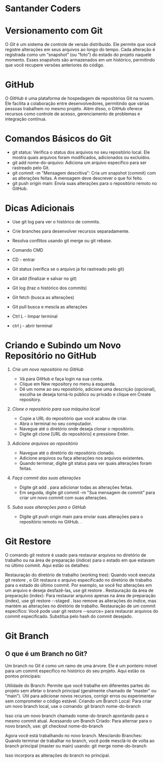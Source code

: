 
# Santander Coders
# Versionamento com Git

O *Git* é um sistema de controle de versão distribuído. Ele permite que você registre alterações em seus arquivos ao longo do tempo. Cada alteração é registrada como um “snapshot” (ou “foto”) do estado do projeto naquele momento. Esses snapshots são armazenados em um histórico, permitindo que você recupere versões anteriores do código.

# GitHub

O *GitHub* é uma plataforma de hospedagem de repositórios Git na nuvem. Ele facilita a colaboração entre desenvolvedores, permitindo que várias pessoas trabalhem no mesmo projeto. Além disso, o GitHub oferece recursos como controle de acesso, gerenciamento de problemas e integração contínua.

# Comandos Básicos do Git

- git status: Verifica o status dos arquivos no seu repositório local. Ele mostra quais arquivos foram modificados, adicionados ou excluídos.
- git add nome-do-arquivo: Adiciona um arquivo específico para ser rastreado pelo Git.
- git commit -m "Mensagem descritiva": Cria um snapshot (commit) com as alterações feitas. A mensagem deve descrever o que foi feito.
- git push origin main: Envia suas alterações para o repositório remoto no GitHub.

# Dicas Adicionais

- Use git log para ver o histórico de commits.
- Crie branches para desenvolver recursos separadamente.
- Resolva conflitos usando git merge ou git rebase.
- Comando CMD
- CD - entrar

- Git status (verifica se o arquivo ja foi rastreado pelo git)
- Git add (finalizar e salvar no git) 
- Git log (traz o histórico dos commits)
- Git fetch (busca as alterações)
- Git pull busca e mescla as alterações
- Ctrl L - limpar terminal
- ctrl j - abrir terminal

# Criando e Subindo um Novo Repositório no GitHub

1. *Crie um novo repositório no GitHub*
   - Vá para GitHub e faça login na sua conta.
   - Clique em New repository no menu à esquerda.
   - Dê um nome ao seu repositório, adicione uma descrição (opcional), escolha se deseja torná-lo público ou privado e clique em Create repository.

2. *Clone o repositório para sua máquina local*
   - Copie a URL do repositório que você acabou de criar.
   - Abra o terminal no seu computador.
   - Navegue até o diretório onde deseja clonar o repositório.
   - Digite git clone [URL do repositório] e pressione Enter.

3. *Adicione arquivos ao repositório*
   - Navegue até o diretório do repositório clonado.
   - Adicione arquivos ou faça alterações nos arquivos existentes.
   - Quando terminar, digite git status para ver quais alterações foram feitas.

4. *Faça commit das suas alterações*
   - Digite git add . para adicionar todas as alterações feitas.
   - Em seguida, digite git commit -m "Sua mensagem de commit" para criar um novo commit com suas alterações.

5. *Suba suas alterações para o GitHub*
   - Digite git push origin main para enviar suas alterações para o repositório remoto no GitHub. 
   .

# Git Restore
O comando git restore é usado para restaurar arquivos no diretório de trabalho ou na área de preparação (índice) para o estado em que estavam no último commit. Aqui estão os detalhes:

Restauração do diretório de trabalho (working tree):
Quando você executa git restore <caminho>, o Git restaura o arquivo especificado no diretório de trabalho para o estado do último commit.
Por exemplo, se você fez alterações em um arquivo e deseja desfazê-las, use git restore <caminho>.
Restauração da área de preparação (index):
Para restaurar arquivos apenas na área de preparação (index), use git restore --staged <caminho>.
Isso remove as alterações do índice, mas mantém as alterações no diretório de trabalho.
Restauração de um commit específico:
Você pode usar git restore --source=<commit> <caminho> para restaurar arquivos do commit especificado.
Substitua <commit> pelo hash do commit desejado.

# Git Branch

## O que é um Branch no Git?
Um branch no Git é como um ramo de uma árvore. Ele é um ponteiro móvel para um commit específico no histórico do seu projeto. Aqui estão os pontos principais:

Utilidade do Branch:
Permite que você trabalhe em diferentes partes do projeto sem afetar o branch principal (geralmente chamado de “master” ou “main”).
Útil para adicionar novos recursos, corrigir erros ou experimentar sem comprometer o código estável.
Criando um Branch Local:
Para criar um novo branch local, use o comando:
git branch nome-do-branch

Isso cria um novo branch chamado nome-do-branch apontando para o mesmo commit atual.
Acessando um Branch Criado:
Para alternar para o novo branch, use:
git checkout nome-do-branch

Agora você está trabalhando no novo branch.
Mesclando Branches:
Quando terminar de trabalhar no branch, você pode mesclá-lo de volta ao branch principal (master ou main) usando:
git merge nome-do-branch

Isso incorpora as alterações do branch no principal.